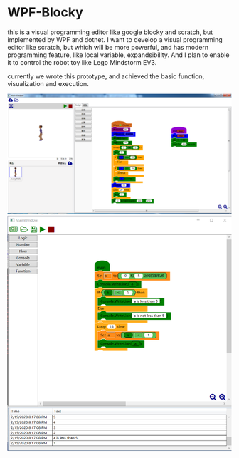 # WPF-Blocky

this is a visual programming editor like google blocky and scratch, but implemented by WPF and dotnet. I want to develop a visual programming editor like scratch, but which will be more powerful, and has modern programming feature, like local variable, expandsibility. And I plan to enable it to control the robot toy like Lego Mindstorm EV3. 

currently we wrote this prototype, and achieved the basic function, visualization and execution.  

![ScreenShot](PrintScreen.PNG)
![ScreenShot](PrintScreen2.png)
